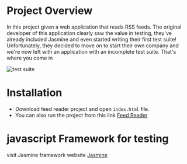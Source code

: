 # Project Overview
In this project given a web application that reads RSS feeds. The original developer of this application clearly saw the value in testing, they've already included Jasmine and even started writing their first test suite! Unfortunately, they decided to move on to start their own company and we're now left with an application with an incomplete test suite. That's where you come in

![test suite](https://cdn.pbrd.co/images/HuNLpFC.jpg)

# Installation
* Download feed reader project and open `index.html` file.
* You can also run the project from this link [Feed Reader](https://bakrali.github.io/feed-reader-testing)

# javascript Framework for testing
visit Jasmine framework website [Jasmine](https://jasmine.github.io/index.html) 

